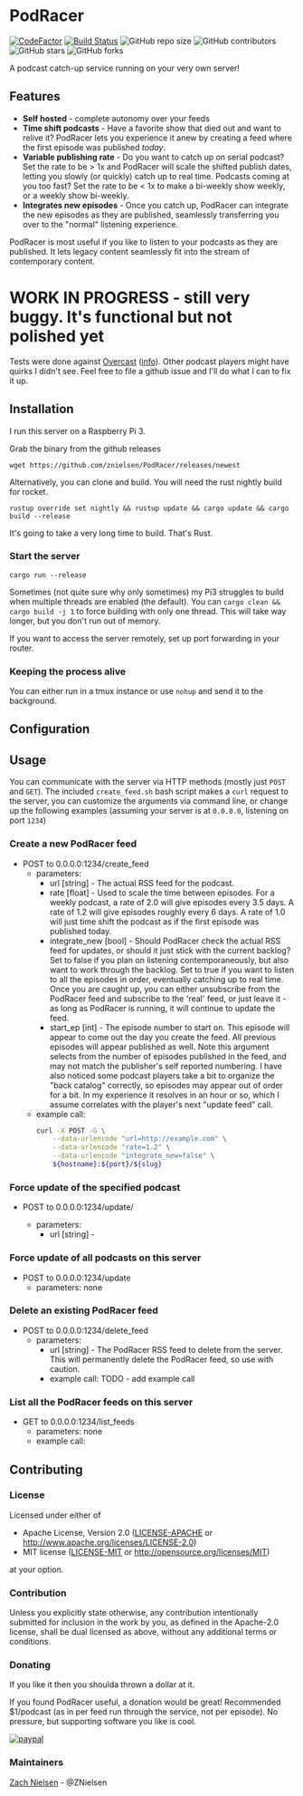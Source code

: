 # PodRacer

[![CodeFactor](https://www.codefactor.io/repository/github/znielsen/podracer/badge)](https://www.codefactor.io/repository/github/znielsen/podracer)
[![Build Status](https://travis-ci.com/znielsen/podracer.svg?branch=main)](https://travis-ci.com/znielsen/podracer)
![GitHub repo size](https://img.shields.io/github/repo-size/znielsen/podracer)
![GitHub contributors](https://img.shields.io/github/contributors/znielsen/podracer)
![GitHub stars](https://img.shields.io/github/stars/znielsen/podracer?style=social)
![GitHub forks](https://img.shields.io/github/forks/znielsen/podracer?style=social)


A podcast catch-up service running on your very own server!

## Features
- **Self hosted** - complete autonomy over your feeds
- **Time shift podcasts** - Have a favorite show that died out and want to relive it? PodRacer lets you experience it anew by creating a feed where the first episode was published _today_.
- **Variable publishing rate** - Do you want to catch up on serial podcast? Set the rate to be > 1x and PodRacer will scale the shifted publish dates, letting you slowly (or quickly) catch up to real time. Podcasts coming at you too fast? Set the rate to be < 1x to make a bi-weekly show weekly, or a weekly show bi-weekly.
- **Integrates new episodes** - Once you catch up, PodRacer can integrate the new episodes as they are published, seamlessly transferring you over to the "normal" listening experience.

PodRacer is most useful if you like to listen to your podcasts as they are published. It lets legacy content seamlessly fit into the stream of contemporary content.

# WORK IN PROGRESS - still very buggy. It's functional but not polished yet

Tests were done against [Overcast](https://apps.apple.com/us/app/overcast/id888422857) ([info](https://overcast.fm/podcasterinfo)). Other podcast players might have quirks I didn't see. Feel free to file a github issue and I'll do what I can to fix it up.

## Installation

I run this server on a Raspberry Pi 3.

Grab the binary from the github releases
```
wget https://github.com/znielsen/PodRacer/releases/newest
```

Alternatively, you can clone and build. You will need the rust nightly build for rocket.
```
rustup override set nightly && rustup update && cargo update && cargo build --release
```
It's going to take a very long time to build. That's Rust.

### Start the server
```
cargo run --release
```
Sometimes (not quite sure why only sometimes) my Pi3 struggles to build when multiple threads are enabled (the default). You can `cargo clean && cargo build -j 1` to force building with only one thread. This will take way longer, but you don't run out of memory.

If you want to access the server remotely, set up port forwarding in your router.

### Keeping the process alive
You can either run in a tmux instance or use `nohup` and send it to the background.

## Configuration

## Usage
You can communicate with the server via HTTP methods (mostly just `POST` and `GET`). The included `create_feed.sh` bash script makes a `curl` request to the server, you can customize the arguments via command line, or change up the following examples (assuming your server is at `0.0.0.0`, listening on port `1234`)

### Create a new PodRacer feed
- POST to 0.0.0.0:1234/create_feed
  - parameters:
    - url [string] - The actual RSS feed for the podcast.
    - rate [float] - Used to scale the time between episodes.
        For a weekly podcast, a rate of 2.0 will give episodes every 3.5 days. A rate of 1.2 will give episodes roughly every 6 days. A rate of 1.0 will just time shift the podcast as if the first episode was published today.
    - integrate_new [bool] - Should PodRacer check the actual RSS feed for updates, or should it just stick with the current backlog?
        Set to false if you plan on listening contemporaneously, but also want to work through the backlog.
        Set to true if you want to listen to all the episodes in order, eventually catching up to real time. Once you are caught up, you can either unsubscribe from the PodRacer feed and subscribe to the 'real' feed, or just leave it - as long as PodRacer is running, it will continue to update the feed.
    - start_ep [int] - The episode number to start on.
        This episode will appear to come out the day you create the feed. All previous episodes will appear published as well.
        Note this argument selects from the number of episodes published in the feed, and may not match the publisher's self reported numbering.
        I have also noticed some podcast players take a bit to organize the "back catalog" correctly, so episodes may appear out of order for a bit. In my experience it resolves in an hour or so, which I assume correlates with the player's next "update feed" call.
  - example call:
    ```bash
    curl -X POST -G \
        --data-urlencode "url=http://example.com" \
        --data-urlencode "rate=1.2" \
        --data-urlencode "integrate_new=false" \
        ${hostname}:${port}/${slug}
    ```

### Force update of the specified podcast
- POST to 0.0.0.0:1234/update/<url>
  - parameters:
    - url [string] -

### Force update of all podcasts on this server
- POST to 0.0.0.0:1234/update
  - parameters: none

### Delete an existing PodRacer feed
- POST to 0.0.0.0:1234/delete_feed
  - parameters:
    - url [string] - The PodRacer RSS feed to delete from the server.
        This will permanently delete the PodRacer feed, so use with caution.
    - example call:
        TODO - add example call

### List all the PodRacer feeds on this server
- GET to 0.0.0.0:1234/list_feeds
  - parameters: none
  - example call:

## Contributing

### License

Licensed under either of
 * Apache License, Version 2.0 ([LICENSE-APACHE](LICENSE-APACHE) or http://www.apache.org/licenses/LICENSE-2.0)
 * MIT license ([LICENSE-MIT](LICENSE-MIT) or http://opensource.org/licenses/MIT)

at your option.

### Contribution

Unless you explicitly state otherwise, any contribution intentionally submitted
for inclusion in the work by you, as defined in the Apache-2.0 license, shall be dual licensed as above, without any
additional terms or conditions.

### Donating
If you like it then you shoulda thrown a dollar at it.

If you found PodRacer useful, a donation would be great! Recommended $1/podcast (as in per feed run through the service, not per episode). No pressure, but supporting software you like is cool.

[![paypal](https://www.paypalobjects.com/en_US/i/btn/btn_donate_SM.gif)](https://www.paypal.com/cgi-bin/webscr?cmd=_donations&business=Y8HPAAJZTVT8E&currency_code=USD)



### Maintainers
[Zach Nielsen](https://github.com/ZNielsen) - @ZNielsen
